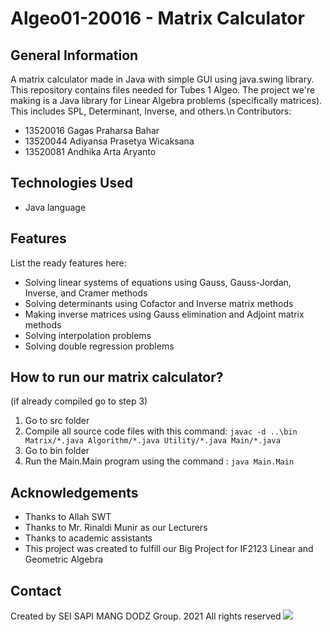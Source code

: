 # Algeo01-20016 - Matrix Calculator

<!-- ## Table of Contents
* [General Info](#general-information)
* [Technologies Used](#technologies-used)
* [Features](#features)
* [Screenshots](#screenshots)
* [Setup](#setup)
* [Usage](#usage)
* [Project Status](#project-status)
* [Room for Improvement](#room-for-improvement)
* [Acknowledgements](#acknowledgements)
* [Contact](#contact)
* [License](#license) -->


## General Information
A matrix calculator made in Java with simple GUI using java.swing library. This repository contains files needed for Tubes 1 Algeo. 
The project we're making is a Java library for Linear Algebra problems (specifically matrices). This includes SPL, Determinant, Inverse, and others.\n
Contributors:
- 13520016 Gagas Praharsa Bahar
- 13520044 Adiyansa Prasetya Wicaksana
- 13520081 Andhika Arta Aryanto


## Technologies Used
- Java language


## Features
List the ready features here:
- Solving linear systems of equations using Gauss, Gauss-Jordan, Inverse, and Cramer methods
- Solving determinants using Cofactor and Inverse matrix methods
- Making inverse matrices using Gauss elimination and Adjoint matrix methods
- Solving interpolation problems
- Solving double regression problems




## How to run our matrix calculator?
(if already compiled go to step 3)
1. Go to src folder
2. Compile all source code files with this command: `javac -d ..\bin Matrix/*.java Algorithm/*.java Utility/*.java Main/*.java`
3. Go to bin folder
4. Run the Main.Main program using the command : `java Main.Main`



## Acknowledgements

- Thanks to Allah SWT
- Thanks to Mr. Rinaldi Munir as our Lecturers
- Thanks to academic assistants
- This project was created to fulfill our Big Project for IF2123 Linear and Geometric Algebra


## Contact
Created by SEI SAPI MANG DODZ Group.
2021
All rights reserved
![](https://media.discordapp.net/attachments/881054776048123937/892754016843493396/image0.jpg)

